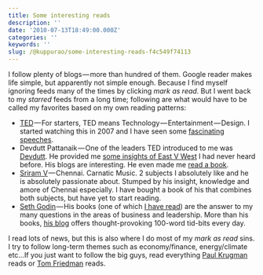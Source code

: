 ```yaml
---
title: Some interesting reads
description: ''
date: '2010-07-13T18:49:00.000Z'
categories: ''
keywords: ''
slug: /@kuppurao/some-interesting-reads-f4c549f74113
---
```


I follow plenty of blogs — more than hundred of them. Google reader makes life simple, but apparently not simple enough. Because I find myself ignoring feeds many of the times by clicking _mark as read_. But I went back to my _starred_ feeds from a long time; following are what would have to be called my favorites based on my own reading patterns:

*   [TED](http://www.ted.com/talks/rss) — For starters, TED means Technology — Entertainment — Design. I started watching this in 2007 and I have seen some [fascinating speeches](http://www.ted.com/profiles/view/id/362855).
*   Devdutt Pattanaik — One of the leaders TED introduced to me was [Devdutt](http://www.devdutt.com/feed). He provided me [some insights of East V West](http://www.ted.com/talks/lang/eng/devdutt_pattanaik.html) I had never heard before. His blogs are interesting. He even made me [read a book](http://kuppurao.com/blog/2010/03/book-review-a-handbook-of-hindu-mythology/ "Book Review: A Handbook of Hindu Mythology").
*   [Sriram V](http://sriramv.wordpress.com/feed/) — Chennai. Carnatic Music. 2 subjects I absolutely like and he is absolutely passionate about. Stumped by his insight, knowledge and amore of Chennai especially. I have bought a book of his that combines both subjects, but have yet to start reading.
*   [Seth Godin](http://en.wikipedia.org/wiki/Seth_Godin) — His books (one of which [I have read](http://kuppurao.com/blog/2010/04/book-review-linchpin/ "Book Review: Linchpin")) are the answer to my many questions in the areas of business and leadership. More than his books, [his blog](http://feeds.feedburner.com/typepad/sethsmainblog) offers thought-provoking 100-word tid-bits every day.

I read lots of news, but this is also where I do most of my _mark as read_ sins. I try to follow long-term themes such as economy/finance, energy/climate etc…If you just want to follow the big guys, read everything [Paul Krugman](http://www.google.com/reader/view/user/-/label/Paul%20Krugman) reads or [Tom Friedman](http://www.google.com/reader/view/user/-/label/Thomas%20Friedman) reads.